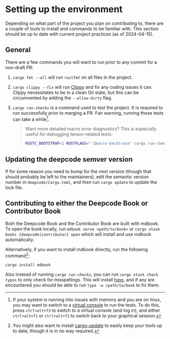 # Setting up the environment

Depending on what part of the project you plan on contributing to, there are a couple of tools to
install and commands to be familiar with. This section should be up to date with current project
practices (as of 2024-04-15).

## General

There are a few commands you will want to run prior to any commit for a non-draft PR:

1. `cargo fmt --all` will run `rustfmt` on all files in the project.
2. `cargo clippy --fix` will run [Clippy](https://github.com/rust-lang/rust-clippy) and fix any
   coding issues it can. Clippy necessitates to be in a clean Git state, but this can be
   circumvented by adding the `--allow-dirty` flag.
3. `cargo run-checks` is a command used to test the project. It is required to run successfully
   prior to merging a PR. Fair warning, running these tests can take a while[^linux_mem_note].

   > Want more detailed macro error diagnostics? This is especially useful for debugging tensor-related tests:
   >
   > ```bash
   > RUSTC_BOOTSTRAP=1 RUSTFLAGS="-Zmacro-backtrace" cargo run-checks
   > ```

## Updating the deepcode semver version

If for some reason you need to bump for the next version (though that should probably be left to the
maintainers), edit the semantic version number in `deepcode/Cargo.toml`, and then run `cargo update` to
update the lock file.

## Contributing to either the Deepcode Book or Contributor Book

Both the Deepcode Book and the Contributor Book are built with mdbook. To open the book locally, run
`mdbook serve <path/to/book>` or `cargo xtask books {deepcode|contributor} open` which will install and
use mdbook automatically.

Alternatively, if you want to install mdbook directly, run the following command[^update_note]:

```bash
cargo install mdbook
```

Also instead of running `cargo run-checks`, you can run `cargo xtask check typos` to only check
for misspellings. This will install [typo](https://crates.io/crates/typos-cli), and if any are
encountered you should be able to run `typo -w /path/to/book` to fix them.

[^linux_mem_note]:
    If your system is running into issues with memory and you are on linux, you may want to switch
    to a [virtual console](https://wiki.archlinux.org/title/Linux_console#Virtual_consoles) to run
    the tests. To do this, press `ctrl+alt+f3` to switch to a virtual console (and log in), and
    either `ctrl+alt+f1` or `ctrl+alt+f2` to switch back to your graphical session.

[^update_note]:
    You might also want to install [cargo-update](https://github.com/nabijaczleweli/cargo-update) to
    easily keep your tools up to date, though it is in no way required.
